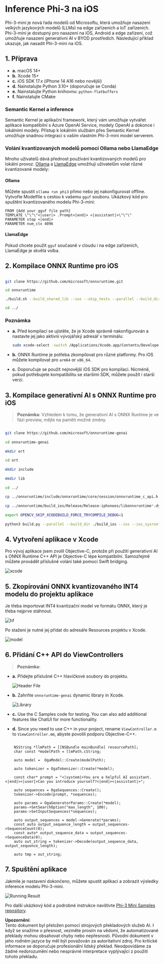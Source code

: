 # **Inference Phi-3 na iOS**

Phi-3-mini je nová řada modelů od Microsoftu, která umožňuje nasazení velkých jazykových modelů (LLMs) na edge zařízeních a IoT zařízeních. Phi-3-mini je dostupný pro nasazení na iOS, Android a edge zařízení, což umožňuje nasazení generativní AI v BYOD prostředích. Následující příklad ukazuje, jak nasadit Phi-3-mini na iOS.

## **1. Příprava**

- **a.** macOS 14+
- **b.** Xcode 15+
- **c.** iOS SDK 17.x (iPhone 14 A16 nebo novější)
- **d.** Nainstalujte Python 3.10+ (doporučuje se Conda)
- **e.** Nainstalujte Python knihovnu: `python-flatbuffers`
- **f.** Nainstalujte CMake

### Semantic Kernel a inference

Semantic Kernel je aplikační framework, který vám umožňuje vytvářet aplikace kompatibilní s Azure OpenAI Service, modely OpenAI a dokonce i lokálními modely. Přístup k lokálním službám přes Semantic Kernel umožňuje snadnou integraci s vaším vlastním Phi-3-mini model serverem.

### Volání kvantizovaných modelů pomocí Ollama nebo LlamaEdge

Mnoho uživatelů dává přednost používání kvantizovaných modelů pro lokální provoz. [Ollama](https://ollama.com) a [LlamaEdge](https://llamaedge.com) umožňují uživatelům volat různé kvantizované modely:

#### **Ollama**

Můžete spustit `ollama run phi3` přímo nebo jej nakonfigurovat offline. Vytvořte Modelfile s cestou k vašemu `gguf` souboru. Ukázkový kód pro spuštění kvantizovaného modelu Phi-3-mini:

```gguf
FROM {Add your gguf file path}
TEMPLATE \"\"\"<|user|> .Prompt<|end|> <|assistant|>\"\"\"
PARAMETER stop <|end|>
PARAMETER num_ctx 4096
```

#### **LlamaEdge**

Pokud chcete použít `gguf` současně v cloudu i na edge zařízeních, LlamaEdge je skvělá volba.

## **2. Kompilace ONNX Runtime pro iOS**

```bash

git clone https://github.com/microsoft/onnxruntime.git

cd onnxruntime

./build.sh --build_shared_lib --ios --skip_tests --parallel --build_dir ./build_ios --ios --apple_sysroot iphoneos --osx_arch arm64 --apple_deploy_target 17.5 --cmake_generator Xcode --config Release

cd ../

```

### **Poznámka**

- **a.** Před kompilací se ujistěte, že je Xcode správně nakonfigurován a nastavte jej jako aktivní vývojářský adresář v terminálu:

    ```bash
    sudo xcode-select -switch /Applications/Xcode.app/Contents/Developer
    ```

- **b.** ONNX Runtime je potřeba zkompilovat pro různé platformy. Pro iOS můžete kompilovat pro `arm64` or `x86_64`.

- **c.** Doporučuje se použít nejnovější iOS SDK pro kompilaci. Nicméně, pokud potřebujete kompatibilitu se staršími SDK, můžete použít i starší verzi.

## **3. Kompilace generativní AI s ONNX Runtime pro iOS**

> **Poznámka:** Vzhledem k tomu, že generativní AI s ONNX Runtime je ve fázi preview, mějte na paměti možné změny.

```bash

git clone https://github.com/microsoft/onnxruntime-genai
 
cd onnxruntime-genai
 
mkdir ort
 
cd ort
 
mkdir include
 
mkdir lib
 
cd ../
 
cp ../onnxruntime/include/onnxruntime/core/session/onnxruntime_c_api.h ort/include
 
cp ../onnxruntime/build_ios/Release/Release-iphoneos/libonnxruntime*.dylib* ort/lib
 
export OPENCV_SKIP_XCODEBUILD_FORCE_TRYCOMPILE_DEBUG=1
 
python3 build.py --parallel --build_dir ./build_ios --ios --ios_sysroot iphoneos --ios_arch arm64 --ios_deployment_target 17.5 --cmake_generator Xcode --cmake_extra_defines CMAKE_XCODE_ATTRIBUTE_CODE_SIGNING_ALLOWED=NO

```

## **4. Vytvoření aplikace v Xcode**

Pro vývoj aplikace jsem zvolil Objective-C, protože při použití generativní AI s ONNX Runtime C++ API je Objective-C lépe kompatibilní. Samozřejmě můžete provádět příslušné volání také pomocí Swift bridging.

![xcode](../../../../../translated_images/xcode.6c67033ca85b703e80cc51ecaa681fbcb6ac63cc0c256705ac97bc9ca039c235.cs.png)

## **5. Zkopírování ONNX kvantizovaného INT4 modelu do projektu aplikace**

Je třeba importovat INT4 kvantizační model ve formátu ONNX, který je třeba nejprve stáhnout.

![hf](../../../../../translated_images/hf.b99941885c6561bb3bcc0155d409e713db6d47b4252fb6991a08ffeefc0170ec.cs.png)

Po stažení je nutné jej přidat do adresáře Resources projektu v Xcode.

![model](../../../../../translated_images/model.f0cb932ac2c7648211fbe5341ee1aa42b77cb7f956b6d9b084afb8fbf52927c7.cs.png)

## **6. Přidání C++ API do ViewControllers**

> **Poznámka:**

- **a.** Přidejte příslušné C++ hlavičkové soubory do projektu.

  ![Header File](../../../../../translated_images/head.2504a93b0be166afde6729fb193ebd14c5acb00a0bb6de1939b8a175b1f630fb.cs.png)

- **b.** Zahrňte `onnxruntime-genai` dynamic library in Xcode.

  ![Library](../../../../../translated_images/lib.86e12a925eb07e4e71a1466fa4f3ad27097e08505d25d34e98c33005d69b6f23.cs.png)

- **c.** Use the C Samples code for testing. You can also add additional features like ChatUI for more functionality.

- **d.** Since you need to use C++ in your project, rename `ViewController.m` to `ViewController.mm`, abyste povolili podporu Objective-C++.

```objc

    NSString *llmPath = [[NSBundle mainBundle] resourcePath];
    char const *modelPath = llmPath.cString;

    auto model =  OgaModel::Create(modelPath);

    auto tokenizer = OgaTokenizer::Create(*model);

    const char* prompt = "<|system|>You are a helpful AI assistant.<|end|><|user|>Can you introduce yourself?<|end|><|assistant|>";

    auto sequences = OgaSequences::Create();
    tokenizer->Encode(prompt, *sequences);

    auto params = OgaGeneratorParams::Create(*model);
    params->SetSearchOption("max_length", 100);
    params->SetInputSequences(*sequences);

    auto output_sequences = model->Generate(*params);
    const auto output_sequence_length = output_sequences->SequenceCount(0);
    const auto* output_sequence_data = output_sequences->SequenceData(0);
    auto out_string = tokenizer->Decode(output_sequence_data, output_sequence_length);
    
    auto tmp = out_string;

```

## **7. Spuštění aplikace**

Jakmile je nastavení dokončeno, můžete spustit aplikaci a zobrazit výsledky inference modelu Phi-3-mini.

![Running Result](../../../../../translated_images/result.7ebd1fe614f809d776c46475275ec72e4ab898c4ec53ae62b29315c064ca6839.cs.jpg)

Pro další ukázkový kód a podrobné instrukce navštivte [Phi-3 Mini Samples repository](https://github.com/Azure-Samples/Phi-3MiniSamples/tree/main/ios).

**Upozornění**:  
Tento dokument byl přeložen pomocí strojových překladových služeb AI. I když se snažíme o přesnost, vezměte prosím na vědomí, že automatizované překlady mohou obsahovat chyby nebo nepřesnosti. Původní dokument v jeho rodném jazyce by měl být považován za autoritativní zdroj. Pro kritické informace se doporučuje profesionální lidský překlad. Neodpovídáme za žádné nedorozumění nebo nesprávné interpretace vyplývající z použití tohoto překladu.